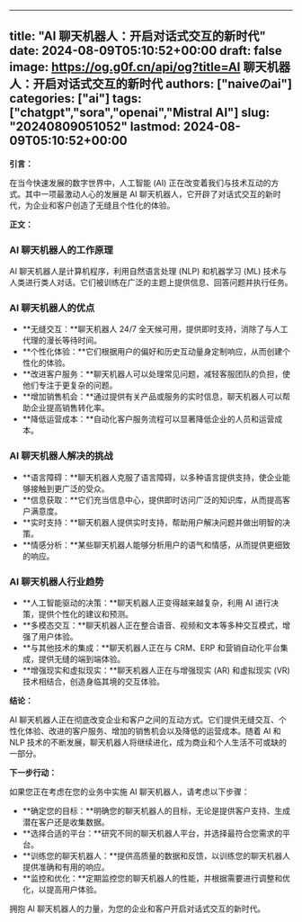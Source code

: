 
---
title: "AI 聊天机器人：开启对话式交互的新时代"
date: 2024-08-09T05:10:52+00:00
draft: false
image: https://og.g0f.cn/api/og?title=AI 聊天机器人：开启对话式交互的新时代
authors: ["naiveのai"]
categories: ["ai"]
tags: ["chatgpt","sora","openai","Mistral AI"]
slug: "20240809051052"
lastmod: 2024-08-09T05:10:52+00:00
---
**引言：**

在当今快速发展的数字世界中，人工智能 (AI) 正在改变着我们与技术互动的方式。其中一项最激动人心的发展是 AI 聊天机器人，它开辟了对话式交互的新时代，为企业和客户创造了无缝且个性化的体验。

**正文：**

### AI 聊天机器人的工作原理

AI 聊天机器人是计算机程序，利用自然语言处理 (NLP) 和机器学习 (ML) 技术与人类进行类人对话。它们被训练在广泛的主题上提供信息、回答问题并执行任务。

### AI 聊天机器人的优点

* **无缝交互：**聊天机器人 24/7 全天候可用，提供即时支持，消除了与人工代理的漫长等待时间。
* **个性化体验：**它们根据用户的偏好和历史互动量身定制响应，从而创建个性化的体验。
* **改进客户服务：**聊天机器人可以处理常见问题，减轻客服团队的负担，使他们专注于更复杂的问题。
* **增加销售机会：**通过提供有关产品或服务的实时信息，聊天机器人可以帮助企业提高销售转化率。
* **降低运营成本：**自动化客户服务流程可以显著降低企业的人员和运营成本。

### AI 聊天机器人解决的挑战

* **语言障碍：**聊天机器人克服了语言障碍，以多种语言提供支持，使企业能够接触到更广泛的受众。
* **信息获取：**它们充当信息中心，提供即时访问广泛的知识库，从而提高客户满意度。
* **实时支持：**聊天机器人提供实时支持，帮助用户解决问题并做出明智的决策。
* **情感分析：**某些聊天机器人能够分析用户的语气和情感，从而提供更细致的响应。

### AI 聊天机器人行业趋势

* **人工智能驱动的决策：**聊天机器人正变得越来越复杂，利用 AI 进行决策，提供个性化的建议和预测。
* **多模态交互：**聊天机器人正在整合语音、视频和文本等多种交互模式，增强了用户体验。
* **与其他技术的集成：**聊天机器人正在与 CRM、ERP 和营销自动化平台集成，提供无缝的端到端体验。
* **增强现实和虚拟现实：**聊天机器人正在与增强现实 (AR) 和虚拟现实 (VR) 技术相结合，创造身临其境的交互体验。

**结论：**

AI 聊天机器人正在彻底改变企业和客户之间的互动方式。它们提供无缝交互、个性化体验、改进的客户服务、增加的销售机会以及降低的运营成本。随着 AI 和 NLP 技术的不断发展，聊天机器人将继续进化，成为商业和个人生活不可或缺的一部分。

**下一步行动：**

如果您正在考虑在您的业务中实施 AI 聊天机器人，请考虑以下步骤：

* **确定您的目标：**明确您的聊天机器人的目标，无论是提供客户支持、生成潜在客户还是收集数据。
* **选择合适的平台：**研究不同的聊天机器人平台，并选择最符合您需求的平台。
* **训练您的聊天机器人：**提供高质量的数据和反馈，以训练您的聊天机器人提供准确和有用的响应。
* **监控和优化：**定期监控您的聊天机器人的性能，并根据需要进行调整和优化，以提高用户体验。

拥抱 AI 聊天机器人的力量，为您的企业和客户开启对话式交互的新时代。